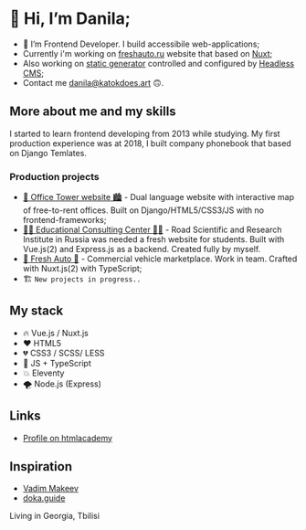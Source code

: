 # 👋 Hi, I’m Danila;

- 👀 I’m Frontend Developer. I build accessibile web-applications;
- Currently i'm working on [freshauto.ru](https://freshauto.ru) website that based on [Nuxt](https://nuxtjs.org/);
- Also working on [static generator](https://www.11ty.dev/) controlled and configured by [Headless CMS](https://strapi.io/);
- Contact me [danila@katokdoes.art](mailto:danila@katokdoes.art) 🙃.

## More about me and my skills

I started to learn frontend developing from 2013 while studying.
My first production experience was at 2018, I built company phonebook that based on Django Temlates.


### Production projects

- [🏢 Office Tower website 🏙](https://officetower.ru/ru/) - Dual language website with interactive map of free-to-rent offices. Built on Django/HTML5/CSS3/JS with no frontend-frameworks;
- [🧑‍🎓 Educational Consulting Center 👨‍🎓](https://consult.rosdorspk.ru/) - Road Scientific and Research Institute in Russia was needed a fresh website for students. Built with Vue.js(2) and Express.js as a backend. Created fully by myself.
- [🚙 Fresh Auto 🚗](https://freshauto.ru) - Commercial vehicle marketplace. Work in team. Crafted with Nuxt.js(2) with TypeScript;
- 🏗 ```New projects in progress.. ```


## My stack

- 🔥 Vue.js / Nuxt.js
- ❤️ HTML5
- 💔 CSS3 / SCSS/ LESS
- 💛 JS + TypeScript
- 💥 Eleventy
- 🌪 Node.js (Express)

## Links

- [Profile on htmlacademy](https://htmlacademy.ru/profile/katok)

## Inspiration

- [Vadim Makeev](https://github.com/pepelsbey)
- [doka.guide](https://github.com/doka-guide/content)

Living in Georgia, Tbilisi

